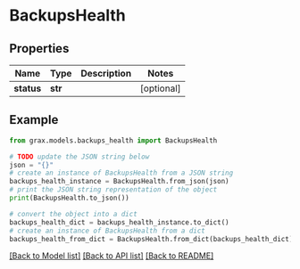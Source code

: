# BackupsHealth


## Properties

Name | Type | Description | Notes
------------ | ------------- | ------------- | -------------
**status** | **str** |  | [optional] 

## Example

```python
from grax.models.backups_health import BackupsHealth

# TODO update the JSON string below
json = "{}"
# create an instance of BackupsHealth from a JSON string
backups_health_instance = BackupsHealth.from_json(json)
# print the JSON string representation of the object
print(BackupsHealth.to_json())

# convert the object into a dict
backups_health_dict = backups_health_instance.to_dict()
# create an instance of BackupsHealth from a dict
backups_health_from_dict = BackupsHealth.from_dict(backups_health_dict)
```
[[Back to Model list]](../README.md#documentation-for-models) [[Back to API list]](../README.md#documentation-for-api-endpoints) [[Back to README]](../README.md)


